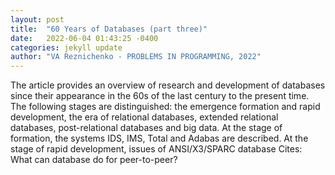 ```yaml
---
layout: post
title:  "60 Years of Databases (part three)"
date:   2022-06-04 01:43:25 -0400
categories: jekyll update
author: "VA Reznichenko - PROBLEMS IN PROGRAMMING, 2022"
---
```

The article provides an overview of research and development of databases since their appearance in the 60s of the last century to the present time. The following stages are distinguished: the emergence formation and rapid development, the era of relational databases, extended relational databases, post-relational databases and big data. At the stage of formation, the systems IDS, IMS, Total and Adabas are described. At the stage of rapid development, issues of ANSI/X3/SPARC database Cites: ‪What can database do for peer-to-peer?‬